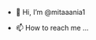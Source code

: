 - 👋 Hi, I’m @mitaaania1

- 📫 How to reach me ...

<!---
mitaaania1/mitaaania1 is a ✨ special ✨ repository because its `README.md` (this file) appears on your GitHub profile.
You can click the Preview link to take a look at your changes.
--->
